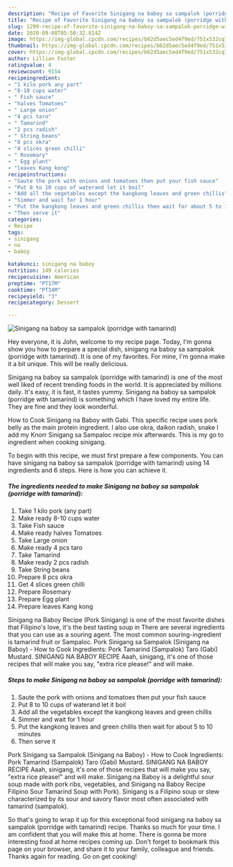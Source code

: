 ```yaml
---
description: "Recipe of Favorite Sinigang na baboy sa sampalok (porridge with tamarind)"
title: "Recipe of Favorite Sinigang na baboy sa sampalok (porridge with tamarind)"
slug: 1299-recipe-of-favorite-sinigang-na-baboy-sa-sampalok-porridge-with-tamarind
date: 2020-09-08T05:50:32.814Z
image: https://img-global.cpcdn.com/recipes/b62d5aec5ed4f9ed/751x532cq70/sinigang-na-baboy-sa-sampalok-porridge-with-tamarind-recipe-main-photo.jpg
thumbnail: https://img-global.cpcdn.com/recipes/b62d5aec5ed4f9ed/751x532cq70/sinigang-na-baboy-sa-sampalok-porridge-with-tamarind-recipe-main-photo.jpg
cover: https://img-global.cpcdn.com/recipes/b62d5aec5ed4f9ed/751x532cq70/sinigang-na-baboy-sa-sampalok-porridge-with-tamarind-recipe-main-photo.jpg
author: Lillian Foster
ratingvalue: 4
reviewcount: 9154
recipeingredient:
- "1 kilo pork any part"
- "8-10 cups water"
- " Fish sauce"
- "halves Tomatoes"
- " Large onion"
- "4 pcs taro"
- " Tamarind"
- "2 pcs radish"
- " String beans"
- "8 pcs okra"
- "4 slices green chilli"
- " Rosemary"
- " Egg plant"
- "leaves Kang kong"
recipeinstructions:
- "Saute the pork with onions and tomatoes then put your fish sauce"
- "Put 8 to 10 cups of waterand let it boil"
- "Add all the vegetables except the kangkong leaves and green chillis"
- "Simmer and wait for 1 hour"
- "Put the kangkong leaves and green chillis then wait for about 5 to 10 minutes"
- "Then serve it"
categories:
- Recipe
tags:
- sinigang
- na
- baboy

katakunci: sinigang na baboy 
nutrition: 149 calories
recipecuisine: American
preptime: "PT17M"
cooktime: "PT34M"
recipeyield: "3"
recipecategory: Dessert

---
```



![Sinigang na baboy sa sampalok (porridge with tamarind)](https://img-global.cpcdn.com/recipes/b62d5aec5ed4f9ed/751x532cq70/sinigang-na-baboy-sa-sampalok-porridge-with-tamarind-recipe-main-photo.jpg)

Hey everyone, it is John, welcome to my recipe page. Today, I'm gonna show you how to prepare a special dish, sinigang na baboy sa sampalok (porridge with tamarind). It is one of my favorites. For mine, I'm gonna make it a bit unique. This will be really delicious.

Sinigang na baboy sa sampalok (porridge with tamarind) is one of the most well liked of recent trending foods in the world. It is appreciated by millions daily. It's easy, it is fast, it tastes yummy. Sinigang na baboy sa sampalok (porridge with tamarind) is something which I have loved my entire life. They are fine and they look wonderful.

How to Cook Sinigang na Baboy with Gabi. This specific recipe uses pork belly as the main protein ingredient. I also use okra, daikon radish, snake I add my Knorr Sinigang sa Sampaloc recipe mix afterwards. This is my go to ingredient when cooking sinigang.


To begin with this recipe, we must first prepare a few components. You can have sinigang na baboy sa sampalok (porridge with tamarind) using 14 ingredients and 6 steps. Here is how you can achieve it.

<!--inarticleads1-->

##### The ingredients needed to make Sinigang na baboy sa sampalok (porridge with tamarind):

1. Take 1 kilo pork (any part)
1. Make ready 8-10 cups water
1. Take  Fish sauce
1. Make ready halves Tomatoes
1. Take  Large onion
1. Make ready 4 pcs taro
1. Take  Tamarind
1. Make ready 2 pcs radish
1. Take  String beans
1. Prepare 8 pcs okra
1. Get 4 slices green chilli
1. Prepare  Rosemary
1. Prepare  Egg plant
1. Prepare leaves Kang kong


Sinigang na Baboy Recipe (Pork Sinigang) is one of the most favorite dishes that Filipino&#39;s love, it&#39;s the best tasting soup in There are several ingredients that you can use as a souring agent. The most common souring-ingredient is tamarind fruit or Sampaloc. Pork Sinigang sa Sampalok (Sinigang na Baboy) - How to Cook Ingredients: Pork Tamarind (Sampalok) Taro (Gabi) Mustard. SINIGANG NA BABOY RECIPE Aaah, sinigang, it&#39;s one of those recipes that will make you say, &#34;extra rice please!&#34; and will make. 

<!--inarticleads2-->

##### Steps to make Sinigang na baboy sa sampalok (porridge with tamarind):

1. Saute the pork with onions and tomatoes then put your fish sauce
1. Put 8 to 10 cups of waterand let it boil
1. Add all the vegetables except the kangkong leaves and green chillis
1. Simmer and wait for 1 hour
1. Put the kangkong leaves and green chillis then wait for about 5 to 10 minutes
1. Then serve it


Pork Sinigang sa Sampalok (Sinigang na Baboy) - How to Cook Ingredients: Pork Tamarind (Sampalok) Taro (Gabi) Mustard. SINIGANG NA BABOY RECIPE Aaah, sinigang, it&#39;s one of those recipes that will make you say, &#34;extra rice please!&#34; and will make. Sinigang na Baboy is a delightful sour soup made with pork ribs, vegetables, and Sinigang na Baboy Recipe Filipino Sour Tamarind Soup with Pork). Sinigang is a Filipino soup or stew characterized by its sour and savory flavor most often associated with tamarind (sampalok). 

So that's going to wrap it up for this exceptional food sinigang na baboy sa sampalok (porridge with tamarind) recipe. Thanks so much for your time. I am confident that you will make this at home. There is gonna be more interesting food at home recipes coming up. Don't forget to bookmark this page on your browser, and share it to your family, colleague and friends. Thanks again for reading. Go on get cooking!
